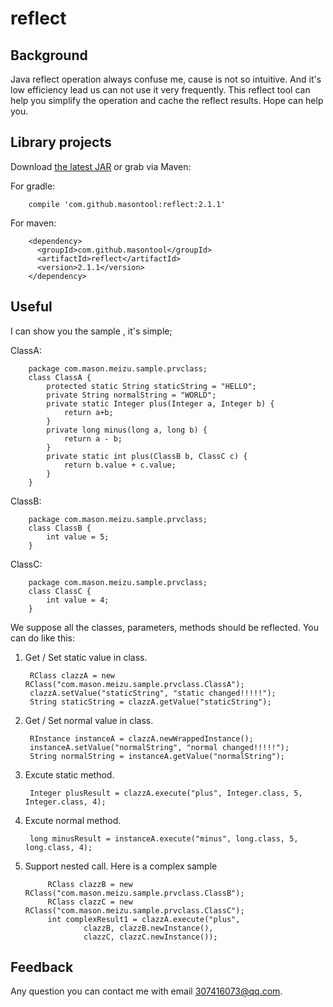 # reflect

## Background

  Java reflect operation always confuse me, cause is not so intuitive. And it's low efficiency lead us can not use it very frequently. This reflect tool can help you simplify the operation and cache the reflect results. Hope can help you.

## Library projects

Download [the latest JAR][1] or grab via Maven:

For gradle:

        compile 'com.github.masontool:reflect:2.1.1'

For maven:

        <dependency>
          <groupId>com.github.masontool</groupId>
          <artifactId>reflect</artifactId>
          <version>2.1.1</version>
        </dependency>

## Useful

I can show you the sample , it's simple;

ClassA:

        package com.mason.meizu.sample.prvclass;
        class ClassA {
            protected static String staticString = "HELLO";
            private String normalString = "WORLD";
            private static Integer plus(Integer a, Integer b) {
                return a+b;
            }
            private long minus(long a, long b) {
                return a - b;
            }
            private static int plus(ClassB b, ClassC c) {
                return b.value + c.value;
            }
        }

ClassB:

        package com.mason.meizu.sample.prvclass;
        class ClassB {
            int value = 5;
        }

ClassC:

        package com.mason.meizu.sample.prvclass;
        class ClassC {
            int value = 4;
        }

We suppose all the classes, parameters, methods should be reflected. You can do like this:

1. Get / Set static value in class.

        RClass clazzA = new RClass("com.mason.meizu.sample.prvclass.ClassA");
        clazzA.setValue("staticString", "static changed!!!!!");
        String staticString = clazzA.getValue("staticString");

2. Get / Set normal value in class.

        RInstance instanceA = clazzA.newWrappedInstance();
        instanceA.setValue("normalString", "normal changed!!!!!");
        String normalString = instanceA.getValue("normalString");

3. Excute static method.

        Integer plusResult = clazzA.execute("plus", Integer.class, 5, Integer.class, 4);

4. Excute normal method.

        long minusResult = instanceA.execute("minus", long.class, 5, long.class, 4);

5. Support nested call. Here is a complex sample

			RClass clazzB = new RClass("com.mason.meizu.sample.prvclass.ClassB");
			RClass clazzC = new RClass("com.mason.meizu.sample.prvclass.ClassC");
			int complexResult1 = clazzA.execute("plus", 
					clazzB, clazzB.newInstance(), 
					clazzC, clazzC.newInstance());


## Feedback
   Any question you can contact me with email 307416073@qq.com.

[1]: https://search.maven.org/remote_content?g=com.github.masontool&a=reflect&v=LATEST
